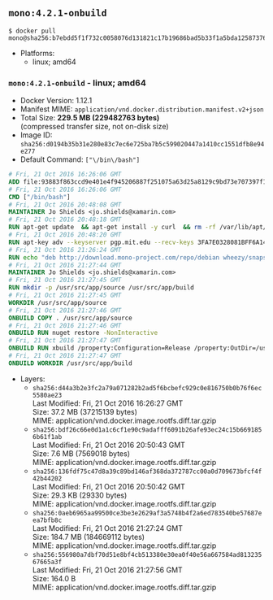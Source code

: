 ## `mono:4.2.1-onbuild`

```console
$ docker pull mono@sha256:b7ebdd5f1f732c0058076d131821c17b19686bad5b33f1a5bda12587376c22be
```

-	Platforms:
	-	linux; amd64

### `mono:4.2.1-onbuild` - linux; amd64

-	Docker Version: 1.12.1
-	Manifest MIME: `application/vnd.docker.distribution.manifest.v2+json`
-	Total Size: **229.5 MB (229482763 bytes)**  
	(compressed transfer size, not on-disk size)
-	Image ID: `sha256:d0194b35b31e280e83c7ec6e725ba7b5c599020447a1410cc1551dfb8e94e277`
-	Default Command: `["\/bin\/bash"]`

```dockerfile
# Fri, 21 Oct 2016 16:26:06 GMT
ADD file:93883f863ccd9e401e4f945206887f251075a63d25a8129c9bd73e707397f109 in / 
# Fri, 21 Oct 2016 16:26:06 GMT
CMD ["/bin/bash"]
# Fri, 21 Oct 2016 20:48:08 GMT
MAINTAINER Jo Shields <jo.shields@xamarin.com>
# Fri, 21 Oct 2016 20:48:18 GMT
RUN apt-get update 	&& apt-get install -y curl 	&& rm -rf /var/lib/apt/lists/*
# Fri, 21 Oct 2016 20:48:20 GMT
RUN apt-key adv --keyserver pgp.mit.edu --recv-keys 3FA7E0328081BFF6A14DA29AA6A19B38D3D831EF
# Fri, 21 Oct 2016 21:26:24 GMT
RUN echo "deb http://download.mono-project.com/repo/debian wheezy/snapshots/4.2.1.102 main" > /etc/apt/sources.list.d/mono-xamarin.list 	&& apt-get update 	&& apt-get install -y mono-devel ca-certificates-mono fsharp mono-vbnc nuget 	&& rm -rf /var/lib/apt/lists/*
# Fri, 21 Oct 2016 21:27:44 GMT
MAINTAINER Jo Shields <jo.shields@xamarin.com>
# Fri, 21 Oct 2016 21:27:45 GMT
RUN mkdir -p /usr/src/app/source /usr/src/app/build
# Fri, 21 Oct 2016 21:27:45 GMT
WORKDIR /usr/src/app/source
# Fri, 21 Oct 2016 21:27:46 GMT
ONBUILD COPY . /usr/src/app/source
# Fri, 21 Oct 2016 21:27:46 GMT
ONBUILD RUN nuget restore -NonInteractive
# Fri, 21 Oct 2016 21:27:47 GMT
ONBUILD RUN xbuild /property:Configuration=Release /property:OutDir=/usr/src/app/build/
# Fri, 21 Oct 2016 21:27:47 GMT
ONBUILD WORKDIR /usr/src/app/build
```

-	Layers:
	-	`sha256:d44a3b2e3fc2a79a071282b2ad5f6bcbefc929c0e816750b0b76f6ec5580ae23`  
		Last Modified: Fri, 21 Oct 2016 16:26:27 GMT  
		Size: 37.2 MB (37215139 bytes)  
		MIME: application/vnd.docker.image.rootfs.diff.tar.gzip
	-	`sha256:bdf26c66e0d1a1c6cf1e90c9adafff6091b26afe93ec24c15b6691856b61f1ab`  
		Last Modified: Fri, 21 Oct 2016 20:50:43 GMT  
		Size: 7.6 MB (7569018 bytes)  
		MIME: application/vnd.docker.image.rootfs.diff.tar.gzip
	-	`sha256:136fdf75c47d8a39c89bd146af368da372787cc00a0d709673bfcf4f42b44202`  
		Last Modified: Fri, 21 Oct 2016 20:50:42 GMT  
		Size: 29.3 KB (29330 bytes)  
		MIME: application/vnd.docker.image.rootfs.diff.tar.gzip
	-	`sha256:0aeb6965aa99500ce3be3e2629af3a5748b4f2a6ed783540be57687eea7bfb8c`  
		Last Modified: Fri, 21 Oct 2016 21:27:24 GMT  
		Size: 184.7 MB (184669112 bytes)  
		MIME: application/vnd.docker.image.rootfs.diff.tar.gzip
	-	`sha256:556980a7dbf70d51e8bf4cb513380e30ea0f40e56a667584ad81323567665a3f`  
		Last Modified: Fri, 21 Oct 2016 21:27:56 GMT  
		Size: 164.0 B  
		MIME: application/vnd.docker.image.rootfs.diff.tar.gzip
